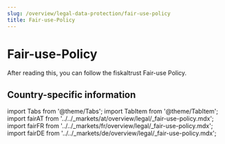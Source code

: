 ```yaml
---
slug: /overview/legal-data-protection/fair-use-policy
title: Fair-use-Policy
---
```

# Fair-use-Policy

After reading this, you can follow the fiskaltrust Fair-use Policy.

## Country-specific information

import Tabs from '@theme/Tabs';
import TabItem from '@theme/TabItem';
import fairAT from '../../_markets/at/overview/legal/_fair-use-policy.mdx';
import fairFR from '../../_markets/fr/overview/legal/_fair-use-policy.mdx';
import fairDE from '../../_markets/de/overview/legal/_fair-use-policy.mdx';

<Tabs groupId="market">

  <TabItem value="AT" label="Austria">
      <fairAT />
  </TabItem>

  <TabItem value="FR" label="France">
      <fairFR />
  </TabItem>

  <TabItem value="DE" label="Germany">
      <fairDE />
  </TabItem>

</Tabs>
